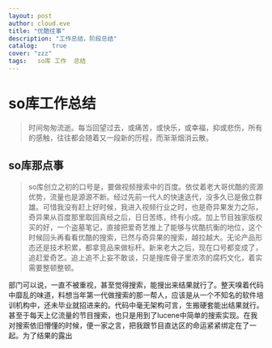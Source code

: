 ```yaml
---
layout: post
author: cloud.eve
title: "优酷往事"
description: "工作总结，阶段总结"
catalog:    true
cover: "zzz"
tags:	so库	工作	总结
---
```


# so库工作总结
>  时间匆匆流逝。每当回望过去，或痛苦，或快乐，或幸福，抑或悲伤，所有的感触，往往都会随着又一段新的历程，而渐渐烟消云散。

## so库那点事
>  so库创立之初的口号是，要做视频搜索中的百度。依仗着老大哥优酷的资源优势，流量也是源源不断。经过先前一代人的快速迭代，没多久已是傲立群雄。可惜我没有赶上好时候，我进入视频行业之时，也是奇异果发力之际，奇异果从百度那里取回真经之后，日日苦练，终有小成。加上节目独家版权买的好，一个盗墓笔记，直接把爱奇艺推上了能够与优酷抗衡的地位，这个时候回头再看看优酷的搜索，已然与奇异果的搜索，越拉越大。无论产品形态还是技术积累，都拿竞品来做标杆。新来老大之后，现在口号都变成了，追赶爱奇艺。追上追不上妄不敢谈，只是搜库骨子里浓浓的腐朽文化，着实需要整顿整顿。

部门可以说，一直不被重视，甚至觉得搜索，能搜出来结果就行了。整天嗅着代码中靡乱的味道，料想当年第一代做搜索的那一帮人，应该是从一个不知名的软件培训机构中，还未毕业就招进来的。代码中毫无架构可言，生搬硬套能出结果就行。
甚至于每天上亿流量的节目搜索，也只是用到了lucene中简单的搜索实现。在我对搜索依旧懵懂的时候，便一家之言，把我跟节目直达区的命运紧紧绑定在了一起。为了结果的露出
